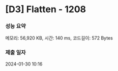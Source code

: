 # [D3] Flatten - 1208

### 성능 요약

메모리: 56,920 KB, 시간: 140 ms, 코드길이: 572 Bytes

### 제출 일자

2024-01-30 10:16